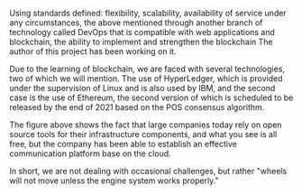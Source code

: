 ﻿Using standards defined: flexibility, scalability, availability of service under any circumstances, the above mentioned through another branch of technology called DevOps that is compatible with web applications and blockchain, the ability to implement and strengthen the blockchain The author of this project has been working on it.


Due to the learning of blockchain, we are faced with several technologies, two of which we will mention. The use of HyperLedger, which is provided under the supervision of Linux and is also used by IBM, and the second case is the use of Ethereum, the second version of which is scheduled to be released by the end of 2021 based on the POS consensus algorithm.

The figure above shows the fact that large companies today rely on open source tools for their infrastructure components, and what you see is all free, but the company has been able to establish an effective communication platform base on the cloud.

In short, we are not dealing with occasional challenges, but rather "wheels will not move unless the engine system works properly."